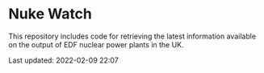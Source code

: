 # Nuke Watch

This repository includes code for retrieving the latest information available on the output of EDF nuclear power plants in the UK.

Last updated: 2022-02-09 22:07